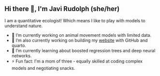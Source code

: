## Hi there 👋, I'm Javi Rudolph (she/her)

I am a quantitative ecologist! Which means I like to play with models to understand nature. 

- 🔭 I’m currently working on animal movement models with limited data.
- 🔭 I’m also currently working on building my [website](https://javirudolph.github.io/) with GitHub and quarto.
- 🌱 I’m currently learning about boosted regression trees and deep neural networks.
- ⚡ Fun fact: I'm a mom of three - equally skilled at coding complex models and negotiating snacks.

